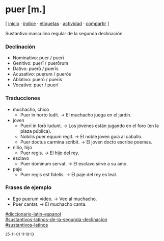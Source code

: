 # puer [m.]
[ [inicio](https://github.com/jucardus/jucardus.github.io/blob/main/index.md) · [índice](https://github.com/jucardus/jucardus.github.io/blob/main/indice.md) · [etiquetas](https://github.com/jucardus/jucardus.github.io/blob/main/etiquetas.md) · [actividad](https://github.com/jucardus/jucardus.github.io/blob/main/actividad.md) · [compartir](https://x.com/intent/tweet?text=puer+%5Bm.%5D+%E2%80%94+Diccionario+lat%C3%ADn-espa%C3%B1ol%2C+Sustantivos+latinos%2C+Sustantivos+latinos+de+la+segunda+declinaci%C3%B3n%0A%0A%E2%86%92+https%3A%2F%2Fgithub.com%2Fjucardus%2Fjucardus.github.io%2Fblob%2Fmain%2Fp%2Fu%2Fe%2Fpuer-m.md%0A%0A%23diccionario_latin_espanol_jucardus%0A%23sustantivos_latinos_jucardus%0A%23sustantivos_latinos_de_la_segunda_declinacion_jucardus) ]

Sustantivo masculino regular de la segunda declinación.

### Declinación

* Nominativo: puer / puerī
* Genitivo: puerī / puerōrum
* Dativo: puerō / puerīs
* Acusativo: puerum / puerōs
* Ablativo: puerō / puerīs
* Vocativo: puer / puerī

### Traducciones

* muchacho, chico
  * Puer in horto ludit. → El muchacho juega en el jardín.
* joven
  * Puerī in forō ludunt. → Los jóvenes están jugando en el foro (en la plaza pública).
  * Nobilis puer equum regit. → El noble joven guía al caballo.
  * Puer doctus carmina scribit. → El joven docto escribe poemas.
* niño, hijo
  * Puer regis. → El hijo del rey.
* esclavo
  * Puer dominum servat. → El esclavo sirve a su amo.
* paje
  * Puer regis est fidelis. → El paje del rey es leal.

### Frases de ejemplo

* Ego puerum video. → Veo al muchacho.
* Puer cantat. → El muchacho canta.

[#diccionario-latin-espanol](https://github.com/jucardus/jucardus.github.io/blob/main/d/i/diccionario-latin-espanol.md)  
[#sustantivos-latinos-de-la-segunda-declinacion](https://github.com/jucardus/jucardus.github.io/blob/main/s/u/sustantivos-latinos-de-la-segunda-declinacion.md)  
[#sustantivos-latinos](https://github.com/jucardus/jucardus.github.io/blob/main/s/u/sustantivos-latinos.md)

<sup>25-11-01 11:18:13</sup>
